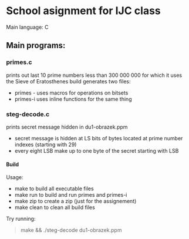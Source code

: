 # School asignment for IJC class

Main language: C

## Main programs:

### primes.c

prints out last 10 prime numbers less than 300 000 000
for which it uses the Sieve of Eratosthenes
build generates two files:
* primes - uses macros for operations on bitsets
* primes-i uses inline functions for the same thing

### steg-decode.c

prints secret message hidden in du1-obrazek.ppm
* secret message is hidden at LS bits of bytes located at prime number indexes (starting with 29)
* every eight LSB make up to one byte of the secret starting with LSB

#### Build

Usage:
* make to build all executable files
* make run to build and run primes and primes-i
* make zip to create a zip (just for the assignement)
* make clean to clean all build files

Try running:
> make && ./steg-decode du1-obrazek.ppm

